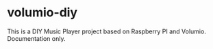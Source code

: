 # volumio-diy
This is a DIY Music Player project based on Raspberry PI and Volumio. Documentation only.
